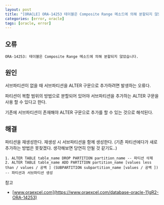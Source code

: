 ```yaml
---
layout: post
title: "[ORACLE] ORA-14253 테이블은 Composite Range 메소드에 의해 분할되지 않았습니다."
categories: [error, oracle]
tags: [oracle, error]
---
```



## 오류
```oracle
ORA-14253: 테이블은 Composite Range 메소드에 의해 분할되지 않았습니다.
```

## 원인



서브파티션이 없을 때 서브파티션을 ALTER 구문으로 추가하려면 발생하는 오류다.


파티션이 복합 범위의 방법으로 분할되어 있어야 서브파티션을 추가하는 ALTER 구문을 사용 할 수 있다고 한다.


기존에 서브파티션이 존재해야 ALTER 구문으로 추가를 할 수 있는 것으로 해석된다.



## 해결



파티션을 재생성한다. 재생성 시 서브파티션을 함께 생성한다. (기존 파티션에다가 새로 추가하는 방법은 못찾겠다. 생각해보면 당연히 안될 것 같기도..)



```oracle
1. ALTER TABLE table_name DROP PARTITION partition_name -- 파티션 삭제
2. ALTER TABLE table_name ADD PARTITION partition_name [values less than / values / 공백 ] (SUBPARTITION subpartition_name [values / 공백 ])  -- 파티션과 서브파티션 생성
```

참고

- [www.oraexcel.com](https://www.oraexcel.com/database-oracle-11gR2-ORA-14253)

